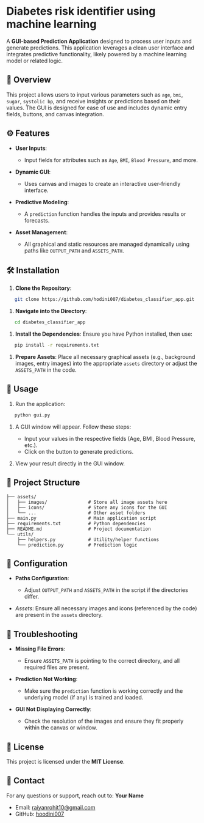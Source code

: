 # Diabetes risk identifier using machine learning
A **GUI-based Prediction Application** designed to process user inputs and generate predictions. This application leverages a clean user interface and integrates predictive functionality, likely powered by a machine learning model or related logic.
## 📝 Overview
This project allows users to input various parameters such as `age`, `bmi`, `sugar`, `systolic bp`, and receive insights or predictions based on their values. The GUI is designed for ease of use and includes dynamic entry fields, buttons, and canvas integration.
## ⚙️ Features
- **User Inputs**:
    - Input fields for attributes such as `Age`, `BMI`, `Blood Pressure`, and more.

- **Dynamic GUI**:
    - Uses canvas and images to create an interactive user-friendly interface.

- **Predictive Modeling**:
    - A `prediction` function handles the inputs and provides results or forecasts.

- **Asset Management**:
    - All graphical and static resources are managed dynamically using paths like `OUTPUT_PATH` and `ASSETS_PATH`.

## 🛠️ Installation
1. **Clone the Repository**:
``` bash
   git clone https://github.com/hodini007/diabetes_classifier_app.git
```
1. **Navigate into the Directory**:
``` bash
   cd diabetes_classifier_app
```
1. **Install the Dependencies**: Ensure you have Python installed, then use:
``` bash
   pip install -r requirements.txt
```
1. **Prepare Assets**: Place all necessary graphical assets (e.g., background images, entry images) into the appropriate `assets` directory or adjust the `ASSETS_PATH` in the code.

## 🚀 Usage
1. Run the application:
``` bash
   python gui.py
```
1. A GUI window will appear. Follow these steps:
    - Input your values in the respective fields (Age, BMI, Blood Pressure, etc.).
    - Click on the button to generate predictions.

2. View your result directly in the GUI window.

## 📂 Project Structure
``` 
├── assets/
│   ├── images/               # Store all image assets here
│   ├── icons/                # Store any icons for the GUI
│   └── ...                   # Other asset folders
├── main.py                   # Main application script
├── requirements.txt          # Python dependencies
├── README.md                 # Project documentation
└── utils/
    ├── helpers.py            # Utility/helper functions
    └── prediction.py         # Prediction logic
```
## 🔧 Configuration
- **Paths Configuration**:
    - Adjust `OUTPUT_PATH` and `ASSETS_PATH` in the script if the directories differ.

- _Assets_: Ensure all necessary images and icons (referenced by the code) are present in the `assets` directory.

## 🤔 Troubleshooting
- **Missing File Errors**:
    - Ensure `ASSETS_PATH` is pointing to the correct directory, and all required files are present.

- **Prediction Not Working**:
    - Make sure the `prediction` function is working correctly and the underlying model (if any) is trained and loaded.

- **GUI Not Displaying Correctly**:
    - Check the resolution of the images and ensure they fit properly within the canvas or window.

## 📜 License
This project is licensed under the **MIT License**.
## 📧 Contact
For any questions or support, reach out to:
**Your Name**
- Email: [raiyanrohit10@gmail.com]()
- GitHub: [hoodini007](https://https://github.com/hodini007)


